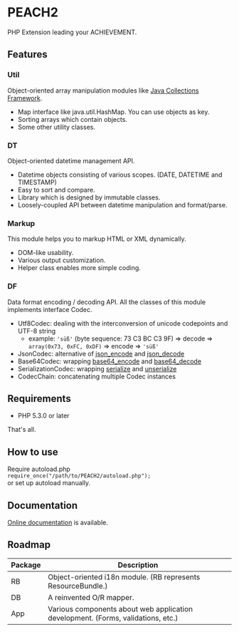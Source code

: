 PEACH2
======

PHP Extension leading your ACHIEVEMENT.


Features
--------

### Util
Object-oriented array manipulation modules like 
[Java Collections Framework](http://docs.oracle.com/javase/8/docs/technotes/guides/collections/).

- Map interface like java.util.HashMap. You can use objects as key.
- Sorting arrays which contain objects.
- Some other utility classes.

### DT
Object-oriented datetime management API.

- Datetime objects consisting of various scopes. (DATE, DATETIME and TIMESTAMP)
- Easy to sort and compare.
- Library which is designed by immutable classes.
- Loosely-coupled API between datetime manipulation and format/parse.

### Markup
This module helps you to markup HTML or XML dynamically.

- DOM-like usability.
- Various output customization.
- Helper class enables more simple coding.

### DF
Data format encoding / decoding API.
All the classes of this module implements interface Codec.

- Utf8Codec: dealing with the interconversion of unicode codepoints and UTF-8 string
    - example: `'süß'` (byte sequence: 73 C3 BC C3 9F) => decode => `array(0x73, 0xFC, 0xDF)` => encode => `'süß'`
- JsonCodec: alternative of [json_encode](http://php.net/manual/function.json-encode.php) and [json_decode](http://php.net/manual/function.json-decode.php)
- Base64Codec: wrapping [base64_encode](http://php.net/manual/function.base64-encode.php) and [base64_decode](http://php.net/manual/function.base64-decode.php)
- SerializationCodec: wrapping [serialize](http://php.net/manual/function.serialize.php) and [unserialize](http://php.net/manual/function.unserialize.php)
- CodecChain: concatenating multiple Codec instances

Requirements
------------

- PHP 5.3.0 or later

That's all.


How to use
----------
Require autoload.php  
`require_once("/path/to/PEACH2/autoload.php");`  
or set up autoload manually.

Documentation
-------------

[Online documentation](http://trashtoy.github.io/PEACH2/) is available.

Roadmap
-------

Package | Description
--------|------------
RB      | Object-oriented i18n module. (RB represents ResourceBundle.)
DB      | A reinvented O/R mapper.
App     | Various components about web application development. (Forms, validations, etc.)
